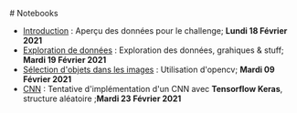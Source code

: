 # Notebooks
- [Introduction](notebooks/introduction.md) : Aperçu des données pour le challenge; **Lundi 18 Février 2021**
- [Exploration de données](notebooks/DataExploration.html) : Exploration des données, grahiques & stuff; **Mardi 19 Février 2021**
- [Sélection d'objets dans les images](notebooks/Preprocessing_image.html) : Utilisation d'opencv; **Mardi 09 Février 2021**
- [CNN](https://www.kaggle.com/itokianarafidinarivo/rakuten) : Tentative d'implémentation d'un CNN avec **Tensorflow Keras**, structure aléatoire ;**Mardi 23 Février 2021**
